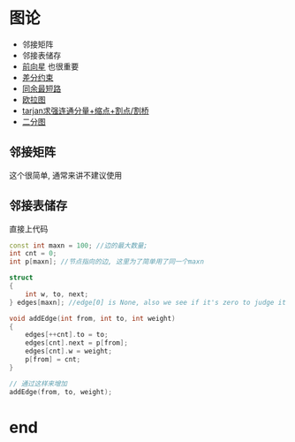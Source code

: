 # 图论

- 邻接矩阵
- 邻接表储存
- [前向星](./最短路.md#前向星) 也很重要
- [差分约束](./差分约束.md#差分约束)
- [同余最短路](./同余最短路.md#同余最短路)
- [欧拉图](./欧拉图.md#欧拉图)
- [tarjan求强连通分量+缩点+割点/割桥](./tarjan.md#tarjan)
- [二分图](./二分图.md)

## 邻接矩阵
这个很简单, 通常来讲不建议使用

## 邻接表储存
直接上代码
```c++
const int maxn = 100; //边的最大数量;
int cnt = 0;
int p[maxn]; //节点指向的边, 这里为了简单用了同一个maxn

struct
{
    int w, to, next;
} edges[maxn]; //edge[0] is None, also we see if it's zero to judge it has been completed

void addEdge(int from, int to, int weight)
{
    edges[++cnt].to = to;
    edges[cnt].next = p[from];
    edges[cnt].w = weight;
    p[from] = cnt;
}

// 通过这样来增加
addEdge(from, to, weight);
```



# end